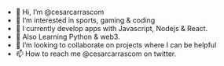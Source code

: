 - 👋 Hi, I’m @cesarcarrascom
- 👀 I’m interested in sports, gaming & coding
- 🌱 I currently develop apps with Javascript, Nodejs & React.
- 🌱 Also Learning Python & web3.
- 💞️ I’m looking to collaborate on projects where I can be helpful
- 📫 How to reach me @cesarcarrascom on twitter.

<!---
cesarcarrascom/cesarcarrascom is a ✨ special ✨ repository because its `README.md` (this file) appears on your GitHub profile.
You can click the Preview link to take a look at your changes.
--->
